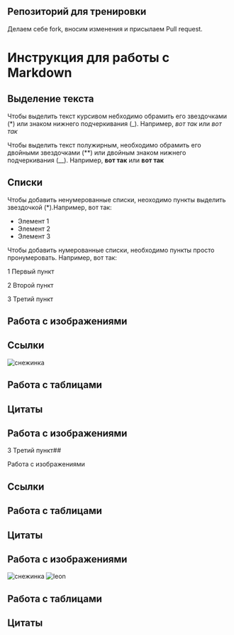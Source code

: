 ##  Репозиторий для тренировки
Делаем себе fork, вносим изменения и присылаем Pull request.

# Инструкция для работы с Markdown

## Выделение текста

Чтобы выделить текст курсивом небходимо обрамить его звездочками (*) или знаком нижнего подчеркивания (_). Например, *вот так* или _вот так_

Чтобы выделить текст полужирным, необходимо обрамить его двойными звездочками (**) или двойным знаком нижнего подчеркивания (__). Например, **вот так** или __вот так__

## Списки

Чтобы добавить ненумерованные списки, неоходимо пункты выделить звездочкой (*).Например, вот так:
* Элемент 1
* Элемент 2
* Элемент 3

Чтобы добавить нумерованные списки, необходимо пункты просто пронумеровать. Например, вот так:

1 Первый пункт

2 Второй пункт

3 Третий пункт

## Работа с изображениями

## Ссылки
 ![снежинка](https://images.wallpapersden.com/image/download/snowflake-shape-snow_Z2ptZ2WUmZqaraWkpJRtZWWtZmdtZQ.jpg)
 
## Работа с таблицами

## Цитаты

## Работа с изображениями
3 Третий пункт## 

Работа с изображениями


## Ссылки

## Работа с таблицами

## Цитаты

## Работа с изображениями

![снежинка](https://images.wallpapersden.com/image/download/snowflake-shape-snow_Z2ptZ2WUmZqaraWkpJRtZWWtZmdtZQ.jpg)
![leon](https://sun9-35.userapi.com/c850236/v850236059/7bdd5/_nioUtZrtpc.jpg)

## Работа с таблицами

## Цитаты